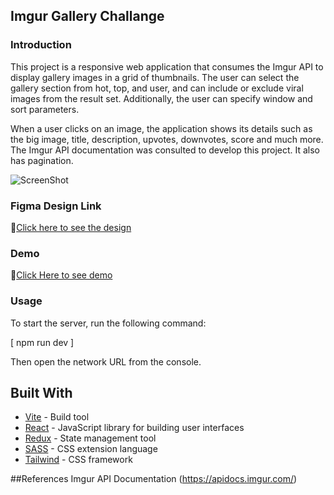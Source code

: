 ## Imgur Gallery Challange

### Introduction
This project is a responsive web application that consumes the Imgur API to display gallery images in a grid of thumbnails. The user can select the gallery section from hot, top, and user, and can include or exclude viral images from the result set. Additionally, the user can specify window and sort parameters. 

When a user clicks on an image, the application shows its details such as the big image, title, description, upvotes, downvotes, score and much more. The Imgur API documentation was consulted to develop this project. It also has pagination.

![ScreenShot](./src/images/FULL_PAGE.png)

### Figma Design Link
 🔗[Click here to see the design ](https://www.figma.com/file/2prfcBOn2xj4f5CgPuFs2Y/IMGUR-RE-DESIGN?node-id=0%3A1&t=8Fa1GRHGtFkJaKWn-1)


### Demo
🔗[Click Here to see demo](https://frabjous-beignet-8de4b1.netlify.app/)

### Usage

To start the server, run the following command:

[ npm run dev ]

Then open the network URL from the console.

## Built With

- [Vite](https://vitejs.dev/) - Build tool
- [React](https://reactjs.org/) - JavaScript library for building user interfaces
- [Redux](https://redux.js.org/) - State management tool
- [SASS](https://sass-lang.com/) - CSS extension language
- [Tailwind](https://tailwindcss.com/) - CSS framework


##References
Imgur API Documentation (https://apidocs.imgur.com/)
